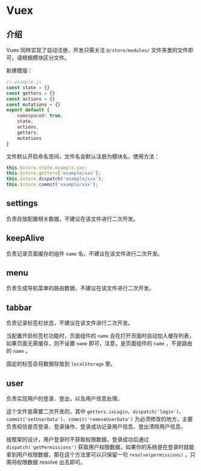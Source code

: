 # Vuex

## 介绍

Vuex 同样实现了自动注册，开发只需关注 `@/store/modules/` 文件夹里的文件即可，请根据模块区分文件。

新建模版：

```js
// example.js
const state = {}
const getters = {}
const actions = {}
const mutations = {}
export default {
    namespaced: true,
    state,
    actions,
    getters,
    mutations
}
```

文件默认开启命名空间，文件名会默认注册为模块名，使用方法：

```js
this.$store.state.example.xxx;
this.$store.getters['example/xxx'];
this.$store.dispatch('example/xxx');
this.$store.commit('example/xxx');
```

## settings

负责存放配置相关数据，不建议在该文件进行二次开发。

## keepAlive

负责记录页面缓存的组件 `name` 名，不建议在该文件进行二次开发。

## menu

负责生成导航菜单的路由数据，不建议在该文件进行二次开发。

## tabbar

负责记录标签栏状态，不建议在该文件进行二次开发。

当配置开启标签栏功能时，页面组件的 `name` 会在打开页面时自动加入缓存列表，如果页面无需缓存，则不设置 `name` 即可，注意，是页面组件的 `name` ，不是路由的 `name` 。

固定的标签会将数据存放到 `localStorage` 里。

## user

负责实现用户的登录、登出，以及用户信息处理。

这个文件是需要二次开发的，其中 `getters.isLogin`、`dispatch('login')`、`commit('setUserData')`、`commit('removeUserData')` 为必须修改的地方，主要负责校验是否登录、登录操作、登录成功记录用户信息、登出清除用户信息。

按框架的设计，用户登录时不获取权限数据，登录成功后通过 `dispatch('getPermissions')` 获取用户权限数据，如果你的系统是在登录时就能拿到用户权限数据，那在这个方法里可以只保留一句 `resolve(permissions)` ，只需将权限数据 resolve 出去即可。